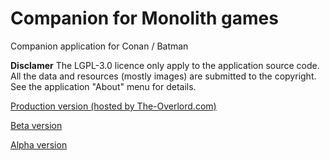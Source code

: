 # Companion for Monolith games
Companion application for Conan / Batman

**Disclamer**
The LGPL-3.0 licence only apply to the application source code.
All the data and resources (mostly images) are submitted to the copyright. See the application "About" menu for details.

[Production version (hosted by The-Overlord.com)](https://the-overlord.com/Companion/Conan/)

[Beta version](https://c2c.yo.fr/Companion)

[Alpha version](https://rafdulaf.github.io/companion4monolith/)
